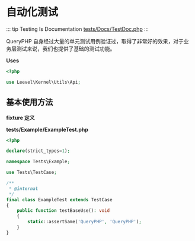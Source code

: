 # 自动化测试

::: tip Testing Is Documentation
[tests/Docs/TestDoc.php](https://github.com/hunzhiwange/framework/blob/master/tests/Docs/TestDoc.php)
:::

QueryPHP 自身经过大量的单元测试用例验证过，取得了非常好的效果，对于业务层测试来说，我们也提供了基础的测试功能。

**Uses**

``` php
<?php

use Leevel\Kernel\Utils\Api;
```

## 基本使用方法

**fixture 定义**

**tests/Example/ExampleTest.php**

``` php
<?php

declare(strict_types=1);

namespace Tests\Example;

use Tests\TestCase;

/**
 * @internal
 */
final class ExampleTest extends TestCase
{
    public function testBaseUse(): void
    {
        static::assertSame('QueryPHP', 'QueryPHP');
    }
}

```
